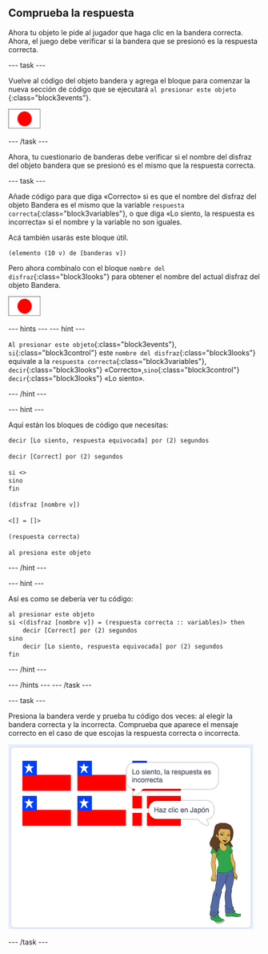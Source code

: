 ## Comprueba la respuesta

Ahora tu objeto le pide al jugador que haga clic en la bandera correcta. Ahora, el juego debe verificar si la bandera que se presionó es la respuesta correcta.

\--- task \---

Vuelve al código del objeto bandera y agrega el bloque para comenzar la nueva sección de código que se ejecutará `al presionar este objeto `{:class="block3events"}.

![Objeto bandera](images/flag-sprite.png)

\--- /task \---

Ahora, tu cuestionario de banderas debe verificar si el nombre del disfraz del objeto bandera que se presionó es el mismo que la respuesta correcta.

\--- task \---

Añade código para que diga «Correcto» si es que el nombre del disfraz del objeto Bandera es el mismo que la variable `respuesta correcta`{:class="block3variables"}, o que diga «Lo siento, la respuesta es incorrecta» si el nombre y la variable no son iguales.

Acá también usarás este bloque útil.

```blocks3
(elemento (10 v) de [banderas v])
```

Pero ahora combínalo con el bloque `nombre del disfraz`{:class="block3looks"} para obtener el nombre del actual disfraz del objeto Bandera.

![Objeto bandera](images/flag-sprite.png)

\--- hints \--- \--- hint \---

`Al presionar este objeto`{:class="block3events"}, `si`{:class="block3control"} este `nombre del disfraz`{:class="block3looks"} equivale a la `respuesta correcta`{:class="block3variables"}, `decir`{:class="block3looks"} «Correcto»,`sino`{:class="block3control"} `decir`{:class="block3looks"} «Lo siento».

\--- /hint \---

\--- hint \---

Aquí están los bloques de código que necesitas:

```blocks3
decir [Lo siento, respuesta equivocada] por (2) segundos

decir [Correct] por (2) segundos

si <> 
sino
fin

(disfraz [nombre v])

<[] = []>

(respuesta correcta)

al presiona este objeto
```

\--- /hint \---

\--- hint \---

Así es como se debería ver tu código:

```blocks3
al presionar este objeto
si <(disfraz [nombre v]) = (respuesta correcta :: variables)> then
    decir [Correct] por (2) segundos
sino
    decir [Lo siento, respuesta equivocada] por (2) segundos
fin
```

\--- /hint \---

\--- /hints \--- \--- /task \---

\--- task \---

Presiona la bandera verde y prueba tu código dos veces: al elegir la bandera correcta y la incorrecta. Comprueba que aparece el mensaje correcto en el caso de que escojas la respuesta correcta o incorrecta.

![Presiona la bandera](images/click-on-flag.png)

\--- /task \---